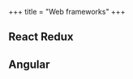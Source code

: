 +++
title = "Web frameworks"
+++

## React Redux
<div class="spreadsheet" fullHeightWithRowsPerScreen=8 src="../react_redux.toml"> </div>  

## Angular
<div class="spreadsheet" fullHeightWithRowsPerScreen=8 src="../angular.toml"> </div>  
